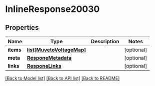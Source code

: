 # InlineResponse20030

## Properties
Name | Type | Description | Notes
------------ | ------------- | ------------- | -------------
**items** | [**list[MuvetoVoltageMap]**](MuvetoVoltageMap.md) |  | [optional] 
**meta** | [**ResponeMetadata**](ResponeMetadata.md) |  | [optional] 
**links** | [**ResponeLinks**](ResponeLinks.md) |  | [optional] 

[[Back to Model list]](../README.md#documentation-for-models) [[Back to API list]](../README.md#documentation-for-api-endpoints) [[Back to README]](../README.md)


